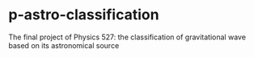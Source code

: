 # p-astro-classification
The final project of Physics 527: the classification of gravitational wave based on its astronomical source
